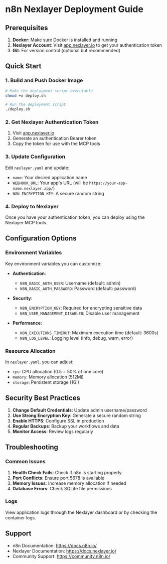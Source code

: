 # n8n Nexlayer Deployment Guide

## Prerequisites

1. **Docker**: Make sure Docker is installed and running
2. **Nexlayer Account**: Visit [app.nexlayer.io](https://app.nexlayer.io) to get your authentication token
3. **Git**: For version control (optional but recommended)

## Quick Start

### 1. Build and Push Docker Image

```bash
# Make the deployment script executable
chmod +x deploy.sh

# Run the deployment script
./deploy.sh
```

### 2. Get Nexlayer Authentication Token

1. Visit [app.nexlayer.io](https://app.nexlayer.io)
2. Generate an authentication Bearer token
3. Copy the token for use with the MCP tools

### 3. Update Configuration

Edit `nexlayer.yaml` and update:
- `name`: Your desired application name
- `WEBHOOK_URL`: Your app's URL (will be `https://your-app-name.nexlayer.app/`)
- `N8N_ENCRYPTION_KEY`: A secure random string

### 4. Deploy to Nexlayer

Once you have your authentication token, you can deploy using the Nexlayer MCP tools.

## Configuration Options

### Environment Variables

Key environment variables you can customize:

- **Authentication**:
  - `N8N_BASIC_AUTH_USER`: Username (default: admin)
  - `N8N_BASIC_AUTH_PASSWORD`: Password (default: password)

- **Security**:
  - `N8N_ENCRYPTION_KEY`: Required for encrypting sensitive data
  - `N8N_USER_MANAGEMENT_DISABLED`: Disable user management

- **Performance**:
  - `N8N_EXECUTIONS_TIMEOUT`: Maximum execution time (default: 3600s)
  - `N8N_LOG_LEVEL`: Logging level (info, debug, warn, error)

### Resource Allocation

In `nexlayer.yaml`, you can adjust:
- `cpu`: CPU allocation (0.5 = 50% of one core)
- `memory`: Memory allocation (512Mi)
- `storage`: Persistent storage (1Gi)

## Security Best Practices

1. **Change Default Credentials**: Update admin username/password
2. **Use Strong Encryption Key**: Generate a secure random string
3. **Enable HTTPS**: Configure SSL in production
4. **Regular Backups**: Backup your workflows and data
5. **Monitor Access**: Review logs regularly

## Troubleshooting

### Common Issues

1. **Health Check Fails**: Check if n8n is starting properly
2. **Port Conflicts**: Ensure port 5678 is available
3. **Memory Issues**: Increase memory allocation if needed
4. **Database Errors**: Check SQLite file permissions

### Logs

View application logs through the Nexlayer dashboard or by checking the container logs.

## Support

- n8n Documentation: https://docs.n8n.io/
- Nexlayer Documentation: https://docs.nexlayer.io/
- Community Support: https://community.n8n.io/
